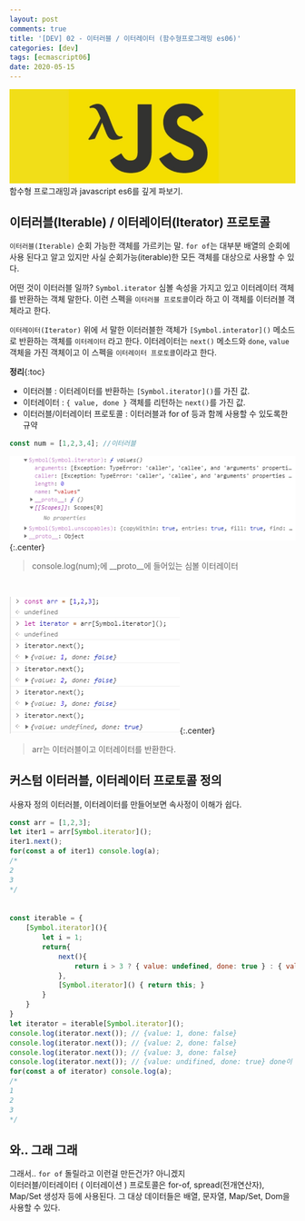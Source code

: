 ```yaml
---
layout: post
comments: true
title: '[DEV] 02 - 이터러블 / 이터레이터 (함수형프로그래밍 es06)'
categories: [dev]
tags: [ecmascript06]
date: 2020-05-15
---
```

![headerimg](/assets/img/subcate/functional.png)
함수형 프로그래밍과 javascript es6를 깊게 파보기.


## 이터러블(Iterable) / 이터레이터(Iterator) 프로토콜
`이터러블(Iterable)` 순회 가능한 객체를 가르키는 말. `for of`는 대부분 배열의 순회에 사용 된다고 알고 있지만 사실 순회가능(iterable)한 모든 객체를 대상으로 사용할 수 있다.  
  
어떤 것이 이터러블 일까? `Symbol.iterator` 심볼 속성을 가지고 있고 이터레이터 객체를 반환하는 객체 말한다. 이런 스펙을 `이터러블 프로토콜`이라 하고 이 객체를 이터러블 객체라고 한다.
  
`이터레이터(Iterator)` 위에 서 말한 이터러블한 객체가 `[Symbol.interator]()` 메소드로 반환하는 객체를 `이터레이터` 라고 한다. 이터레이터는 `next()` 메소드와 `done`, `value` 객체을 가진 객체이고 이 스펙을 `이터레이터 프로토콜`이라고 한다.
  

**정리**{:toc}
- 이터러블 : 이터레이터를 반환하는 `[Symbol.iterator]()`를 가진 값.
- 이터레이터 : `{ value, done }` 객체를 리턴하는 `next()`를 가진 값.
- 이터러블/이터레이터 프로토콜 : 이터러블과 for of 등과 함께 사용할 수 있도록한 규약


~~~javascript
const num = [1,2,3,4]; //이터러블
~~~
![imgG](/assets/img/post/functional/Screenshot_1.png){:.center}
>console.log(num);에 __proto__에 들어있는 심볼 이터레이터

<br>

![imgG](/assets/img/post/functional/Screenshot_2.png){:.center}
> arr는 이터러블이고 이터레이터를 반환한다.


## 커스텀 이터러블, 이터레이터 프로토콜 정의
사용자 정의 이터러블, 이터레이터를 만들어보면 속사정이 이해가 쉽다.

~~~javascript
const arr = [1,2,3];
let iter1 = arr[Symbol.iterator]();
iter1.next();
for(const a of iter1) console.log(a);
/*
2
3
*/


const iterable = {
    [Symbol.iterator](){
        let i = 1;
        return{
            next(){
                return i > 3 ? { value: undefined, done: true } : { value: i++, done: false };
            },
            [Symbol.iterator]() { return this; }
        }
    }
}
let iterator = iterable[Symbol.iterator]();
console.log(iterator.next()); // {value: 1, done: false}
console.log(iterator.next()); // {value: 2, done: false}
console.log(iterator.next()); // {value: 3, done: false}
console.log(iterator.next()); // {value: undifined, done: true} done이 ture가 되면 멈춘다.
for(const a of iterator) console.log(a);
/*
1
2
3
*/
~~~

## 와.. 그래 그래
그래서.. `for of` 돌릴라고 이런걸 만든건가? 아니겠지  
이터러블/이터레이터 ( 이터레이션 ) 프로토콜은 for-of, spread(전개연산자), Map/Set 생성자 등에 사용된다.
그 대상 데이터들은 배열, 문자열, Map/Set, Dom을 사용할 수 있다.
